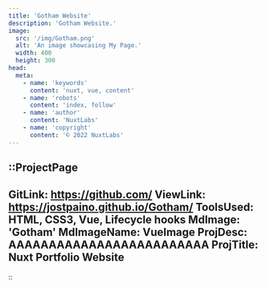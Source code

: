 ```yaml
---
title: 'Gotham Website'
description: 'Gotham Website.'
image:
  src: '/img/Gotham.png'
  alt: 'An image showcasing My Page.'
  width: 400
  height: 300
head:
  meta:
    - name: 'keywords'
      content: 'nuxt, vue, content'
    - name: 'robots'
      content: 'index, follow'
    - name: 'author'
      content: 'NuxtLabs'
    - name: 'copyright'
      content: '© 2022 NuxtLabs'
---
```


::ProjectPage
---
GitLink: https://github.com/
ViewLink: https://jostpaino.github.io/Gotham/
ToolsUsed: HTML, CSS3, Vue, Lifecycle hooks
MdImage: 'Gotham'
MdImageName: VueImage
ProjDesc: AAAAAAAAAAAAAAAAAAAAAAAAA
ProjTitle: Nuxt Portfolio Website
---

::
